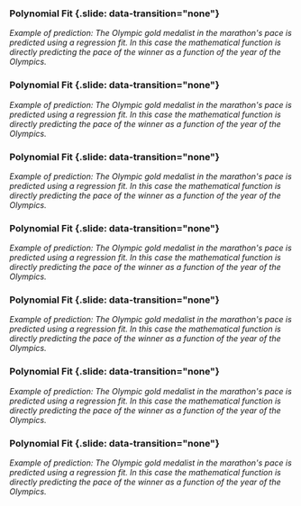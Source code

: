 ### Polynomial Fit {.slide: data-transition="none"}

<object class="svgplot" data="../_ml/diagrams/olympic/olympic_loo000_LM_polynomial_num_basis001.svg"></object>

*Example of prediction: The Olympic gold medalist in the marathon's pace is predicted using a regression fit. In this case the mathematical function is directly predicting the pace of the winner as a function of the year of the Olympics.*

### Polynomial Fit {.slide: data-transition="none"}

<object class="svgplot" data="../_ml/diagrams/olympic/olympic_loo000_LM_polynomial_num_basis002.svg"></object>

*Example of prediction: The Olympic gold medalist in the marathon's pace is predicted using a regression fit. In this case the mathematical function is directly predicting the pace of the winner as a function of the year of the Olympics.*

### Polynomial Fit {.slide: data-transition="none"}

<object class="svgplot" data="../_ml/diagrams/olympic/olympic_loo000_LM_polynomial_num_basis003.svg"></object>

*Example of prediction: The Olympic gold medalist in the marathon's pace is predicted using a regression fit. In this case the mathematical function is directly predicting the pace of the winner as a function of the year of the Olympics.*

### Polynomial Fit {.slide: data-transition="none"}

<object class="svgplot" data="../_ml/diagrams/olympic/olympic_loo000_LM_polynomial_num_basis004.svg"></object>

*Example of prediction: The Olympic gold medalist in the marathon's pace is predicted using a regression fit. In this case the mathematical function is directly predicting the pace of the winner as a function of the year of the Olympics.*

### Polynomial Fit {.slide: data-transition="none"}

<object class="svgplot" data="../_ml/diagrams/olympic/olympic_loo000_LM_polynomial_num_basis005.svg"></object>

*Example of prediction: The Olympic gold medalist in the marathon's pace is predicted using a regression fit. In this case the mathematical function is directly predicting the pace of the winner as a function of the year of the Olympics.*

### Polynomial Fit {.slide: data-transition="none"}

<object class="svgplot" data="../_ml/diagrams/olympic/olympic_loo000_LM_polynomial_num_basis006.svg"></object>

*Example of prediction: The Olympic gold medalist in the marathon's pace is predicted using a regression fit. In this case the mathematical function is directly predicting the pace of the winner as a function of the year of the Olympics.*

### Polynomial Fit {.slide: data-transition="none"}

<object class="svgplot" data="../_ml/diagrams/olympic/olympic_loo000_LM_polynomial_num_basis007.svg"></object>

*Example of prediction: The Olympic gold medalist in the marathon's pace is predicted using a regression fit. In this case the mathematical function is directly predicting the pace of the winner as a function of the year of the Olympics.*

